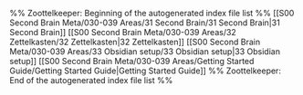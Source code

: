 %% Zoottelkeeper: Beginning of the autogenerated index file list  %%
 [[S00 Second Brain Meta/030-039 Areas/31 Second Brain/31 Second Brain|31 Second Brain]]
 [[S00 Second Brain Meta/030-039 Areas/32 Zettelkasten/32 Zettelkasten|32 Zettelkasten]]
 [[S00 Second Brain Meta/030-039 Areas/33 Obsidian setup/33 Obsidian setup|33 Obsidian setup]]
 [[S00 Second Brain Meta/030-039 Areas/Getting Started Guide/Getting Started Guide|Getting Started Guide]]
%% Zoottelkeeper: End of the autogenerated index file list  %%
